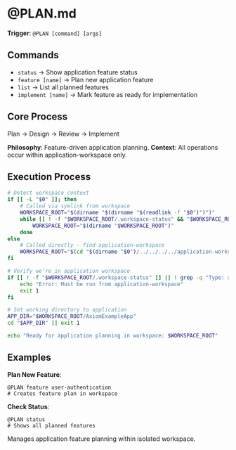 # @PLAN.md

**Trigger**: `@PLAN [command] [args]`

## Commands

- `status` → Show application feature status
- `feature [name]` → Plan new application feature
- `list` → List all planned features
- `implement [name]` → Mark feature as ready for implementation

## Core Process

Plan → Design → Review → Implement

**Philosophy**: Feature-driven application planning.
**Context**: All operations occur within application-workspace only.

## Execution Process

```bash
# Detect workspace context
if [[ -L "$0" ]]; then
    # Called via symlink from workspace
    WORKSPACE_ROOT="$(dirname "$(dirname "$(readlink -f "$0")")")"
    while [[ ! -f "$WORKSPACE_ROOT/.workspace-status" && "$WORKSPACE_ROOT" != "/" ]]; do
        WORKSPACE_ROOT="$(dirname "$WORKSPACE_ROOT")"
    done
else
    # Called directly - find application-workspace
    WORKSPACE_ROOT="$(cd "$(dirname "$0")/../../../../application-workspace" 2>/dev/null && pwd)"
fi

# Verify we're in application workspace
if [[ ! -f "$WORKSPACE_ROOT/.workspace-status" ]] || ! grep -q "Type: application" "$WORKSPACE_ROOT/.workspace-status"; then
    echo "Error: Must be run from application-workspace"
    exit 1
fi

# Set working directory to application
APP_DIR="$WORKSPACE_ROOT/AxiomExampleApp"
cd "$APP_DIR" || exit 1

echo "Ready for application planning in workspace: $WORKSPACE_ROOT"
```

## Examples

**Plan New Feature**:
```
@PLAN feature user-authentication
# Creates feature plan in workspace
```

**Check Status**:
```
@PLAN status
# Shows all planned features
```

Manages application feature planning within isolated workspace.